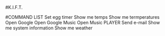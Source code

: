 #K.I.F.T.

#COMMAND LIST
Set egg timer
Show me temps
Show me termperatures
Open Google
Open Google Music
Open Music PLAYER
Send e-mail
Show me system information
Show me weather
